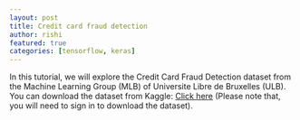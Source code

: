 ```yaml
---
layout: post
title: Credit card fraud detection
author: rishi
featured: true
categories: [tensorflow, keras]
---
```


In this tutorial, we will explore the Credit Card Fraud Detection dataset from the Machine Learning Group (MLB) of Universite Libre de Bruxelles (ULB).  
You can download the dataset from Kaggle: [Click here](https://www.kaggle.com/mlg-ulb/creditcardfraud) (Please note that, you will need to sign in to download the dataset).  